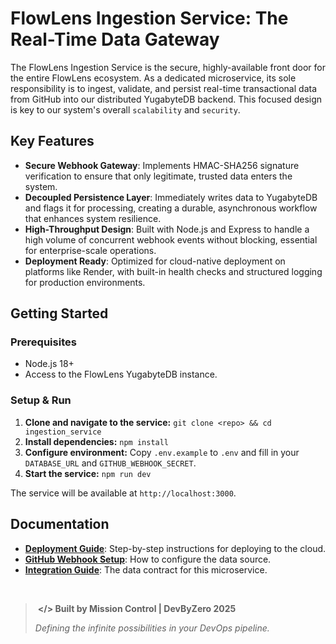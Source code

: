 # FlowLens Ingestion Service: The Real-Time Data Gateway

The FlowLens Ingestion Service is the secure, highly-available front door for the entire FlowLens ecosystem. As a dedicated microservice, its sole responsibility is to ingest, validate, and persist real-time transactional data from GitHub into our distributed YugabyteDB backend. This focused design is key to our system's overall `scalability` and `security`.

## Key Features

- **Secure Webhook Gateway**: Implements HMAC-SHA256 signature verification to ensure that only legitimate, trusted data enters the system.
- **Decoupled Persistence Layer**: Immediately writes data to YugabyteDB and flags it for processing, creating a durable, asynchronous workflow that enhances system resilience.
- **High-Throughput Design**: Built with Node.js and Express to handle a high volume of concurrent webhook events without blocking, essential for enterprise-scale operations.
- **Deployment Ready**: Optimized for cloud-native deployment on platforms like Render, with built-in health checks and structured logging for production environments.

## Getting Started

### Prerequisites

- Node.js 18+
- Access to the FlowLens YugabyteDB instance.

### Setup & Run

1.  **Clone and navigate to the service:** `git clone <repo> && cd ingestion_service`
2.  **Install dependencies:** `npm install`
3.  **Configure environment:** Copy `.env.example` to `.env` and fill in your `DATABASE_URL` and `GITHUB_WEBHOOK_SECRET`.
4.  **Start the service:** `npm run dev`

The service will be available at `http://localhost:3000`.

## Documentation

- **[Deployment Guide](./docs/deployment.md)**: Step-by-step instructions for deploying to the cloud.
- **[GitHub Webhook Setup](./docs/github_webhooks.md)**: How to configure the data source.
- **[Integration Guide](./docs/integration_guide.md)**: The data contract for this microservice.

</br>

> ‎ 
> **</> Built by Mission Control | DevByZero 2025**
>
> *Defining the infinite possibilities in your DevOps pipeline.*
> ‎ 
